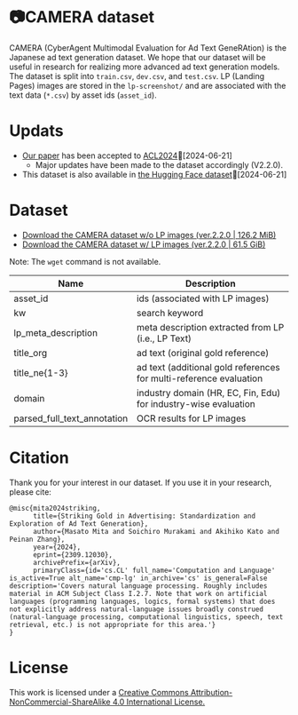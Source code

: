 

# 📷CAMERA dataset
CAMERA (CyberAgent Multimodal Evaluation for Ad Text GeneRAtion) is the Japanese ad text generation dataset.
We hope that our dataset will be useful in research for realizing more advanced ad text generation models.
The dataset is split into `train.csv`, `dev.csv`, and `test.csv`. LP (Landing Pages) images are stored in the `lp-screenshot/` and are associated with the text data (`*.csv`) by asset ids (`asset_id`).

# Updats
- [Our paper](https://arxiv.org/abs/2309.12030) has been accepted to [ACL2024](https://2024.aclweb.org/)🎉[2024-06-21]
  - Major updates have been made to the dataset accordingly (V2.2.0).
- This dataset is also available in [the Hugging Face dataset](https://huggingface.co/datasets/cyberagent/camera)🎉[2024-06-21]




# Dataset
- [Download the CAMERA dataset w/o LP images (ver.2.2.0 | 126.2 MiB)](https://storage.googleapis.com/camera-public/camera-v2.2-minimal.tar.gz)
- [Download the CAMERA dataset w/ LP images (ver.2.2.0 | 61.5 GiB)](https://storage.googleapis.com/camera-public/camera-v2.2.tar.gz)

Note: The `wget` command is not available.


|  Name  |  Description  |
| ---- | ---- |
|  asset_id  |  ids (associated with LP images)  |
|  kw  |  search keyword  |
|  lp_meta_description  |  meta description extracted from LP (i.e., LP Text)|
|  title_org  |  ad text (original gold reference) |
|  title_ne{1-3}  |  ad text (additional gold references for multi-reference evaluation |
|  domain  |  industry domain (HR, EC, Fin, Edu) for industry-wise evaluation |
|  parsed_full_text_annotation  |  OCR results for LP images  |





# Citation
Thank you for your interest in our dataset. If you use it in your research, please cite:

```
@misc{mita2024striking,
      title={Striking Gold in Advertising: Standardization and Exploration of Ad Text Generation}, 
      author={Masato Mita and Soichiro Murakami and Akihiko Kato and Peinan Zhang},
      year={2024},
      eprint={2309.12030},
      archivePrefix={arXiv},
      primaryClass={id='cs.CL' full_name='Computation and Language' is_active=True alt_name='cmp-lg' in_archive='cs' is_general=False description='Covers natural language processing. Roughly includes material in ACM Subject Class I.2.7. Note that work on artificial languages (programming languages, logics, formal systems) that does not explicitly address natural-language issues broadly construed (natural-language processing, computational linguistics, speech, text retrieval, etc.) is not appropriate for this area.'}
}
```

# License
This work is licensed under a [Creative Commons Attribution-NonCommercial-ShareAlike 4.0 International License.](https://creativecommons.org/licenses/by-nc-sa/4.0/)
